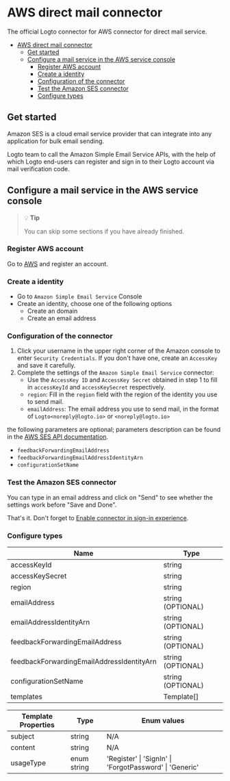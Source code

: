 # AWS direct mail connector

The official Logto connector for AWS connector for direct mail service.

- [AWS direct mail connector](#aws-direct-mail-connector)
  - [Get started](#get-started)
  - [Configure a mail service in the AWS service console](#configure-a-mail-service-in-the-aws-service-console)
    - [Register AWS account](#register-aws-account)
    - [Create a identity](#create-a-identity)
    - [Configuration of the connector](#configuration-of-the-connector)
    - [Test the Amazon SES connector](#test-the-amazon-ses-connector)
    - [Configure types](#configure-types)

## Get started
Amazon SES is a cloud email service provider that can integrate into any application for bulk email sending.

Logto team to call the Amazon Simple Email Service APIs, with the help of which Logto end-users can register and sign in to their Logto account via mail verification code.

## Configure a mail service in the AWS service console

> 💡 **Tip**
> 
> You can skip some sections if you have already finished.

### Register AWS account

Go to [AWS](https://aws.amazon.com/) and register an account.

### Create a identity

- Go to `Amazon Simple Email Service` Console
- Create an identity, choose one of the following options
  - Create an domain
  - Create an email address


### Configuration of the connector

1. Click your username in the upper right corner of the Amazon console to enter `Security Credentials`. If you don't have one, create an `AccessKey` and save it carefully.
2. Complete the settings of the `Amazon Simple Email Service` connector:
   - Use the `AccessKey ID` and `AccessKey Secret` obtained in step 1 to fill in `accessKeyId` and `accessKeySecret` respectively.
   - `region`: Fill in the `region` field with the region of the identity you use to send mail.
   - `emailAddress`: The email address you use to send mail, in the format of `Logto<noreply@logto.io>` or `<noreply@logto.io>`

the following parameters are optional; parameters description can be found in the [AWS SES API documentation](https://docs.aws.amazon.com/ses/latest/APIReference-V2/API_SendEmail.html).

- `feedbackForwardingEmailAddress`
- `feedbackForwardingEmailAddressIdentityArn`
- `configurationSetName`

### Test the Amazon SES connector

You can type in an email address and click on "Send" to see whether the settings work before "Save and Done".

That's it. Don't forget to [Enable connector in sign-in experience](https://docs.logto.io/docs/tutorials/get-started/passwordless-sign-in-by-adding-connectors#enable-sms-or-email-passwordless-sign-in).

### Configure types

| Name                                      | Type              |
| ----------------------------------------- | ----------------- |
| accessKeyId                               | string            |
| accessKeySecret                           | string            |
| region                                    | string            |
| emailAddress                              | string (OPTIONAL) |
| emailAddressIdentityArn                   | string (OPTIONAL) |
| feedbackForwardingEmailAddress            | string (OPTIONAL) |
| feedbackForwardingEmailAddressIdentityArn | string (OPTIONAL) |
| configurationSetName                      | string (OPTIONAL) |
| templates                                 | Template[]        |

| Template Properties | Type        | Enum values                                          |
| ------------------- | ----------- | -----------------------------------------------------|
| subject             | string      | N/A                                                  |
| content             | string      | N/A                                                  |
| usageType           | enum string | 'Register' \| 'SignIn' \| 'ForgotPassword' \| 'Generic' |
